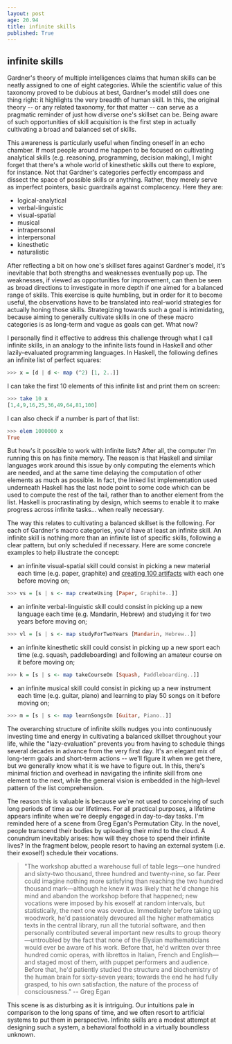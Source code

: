 ```yaml
---
layout: post
age: 20.94
title: infinite skills
published: True
---
```


## infinite skills

Gardner's theory of multiple intelligences claims  that human skills can be neatly assigned to one of eight categories. While the scientific value of this taxonomy proved to be dubious at best, Gardner's model still does one thing right: it highlights the very breadth of human skill. In this, the original theory -- or any related taxonomy, for that matter -- can serve as a pragmatic reminder of just how diverse one's skillset can be. Being aware of such opportunities of skill acquisition is the first step in actually cultivating a broad and balanced set of skills.

This awareness is particularly useful when finding oneself in an echo chamber. If most people around me happen to be focused on cultivating analytical skills (e.g. reasoning, programming, decision making), I might forget that there's a whole world of kinesthetic skills out there to explore, for instance. Not that Gardner's categories perfectly encompass and dissect the space of possible skills or anything. Rather, they merely serve as imperfect pointers, basic guardrails against complacency. Here they are:

- logical-analytical
- verbal-linguistic
- visual-spatial
- musical
- intrapersonal
- interpersonal
- kinesthetic
- naturalistic

After reflecting a bit on how one's skillset fares against Gardner's model, it's inevitable that both strengths and weaknesses eventually pop up. The weaknesses, if viewed as opportunities for improvement, can then be seen as broad directions to investigate in more depth if one aimed for a balanced range of skills. This exercise is quite humbling, but in order for it to become useful, the observations have to be translated into real-world strategies for actually honing those skills. Strategizing towards such a goal is intimidating, because aiming to generally cultivate skills in one of these macro categories is as long-term and vague as goals can get. What now?

I personally find it effective to address this challenge through what I call infinite skills, in an analogy to the infinite lists found in Haskell and other lazily-evaluated programming languages. In Haskell, the following defines an infinite list of perfect squares:
 
```haskell
>>> x = [d | d <- map (^2) [1, 2..]]
```

I can take the first 10 elements of this infinite list and print them on screen:

```haskell
>>> take 10 x
[1,4,9,16,25,36,49,64,81,100]
```
I can also check if a number is part of that list:

```haskell
>>> elem 1000000 x
True
```

But how's it possible to work with infinite lists? After all, the computer I'm running this on has finite memory. The reason is that Haskell and similar languages work around this issue by only computing the elements which are needed, and at the same time delaying the computation of other elements as much as possible. In fact, the linked list implementation used underneath Haskell has the last node point to some code which can be used to compute the rest of the tail, rather than to another element from the list. Haskell is procrastinating by design, which seems to enable it to make progress across infinite tasks... when really necessary.

The way this relates to cultivating a balanced skillset is the following. For each of Gardner's macro categories, you'd have at least an infinite skill. An infinite skill is nothing more than an infinite list of specific skills, following a clear pattern, but only scheduled if necessary. Here are some concrete examples to help illustrate the concept:

- an infinite visual-spatial skill could consist in picking a new material each time (e.g. paper, graphite) and [creating 100 artifacts](/materials) with each one before moving on;

```haskell
>>> vs = [s | s <- map createUsing [Paper, Graphite..]]
```

- an infinite verbal-linguistic skill could consist in picking up a new language each time (e.g. Mandarin, Hebrew) and studying it for two years before moving on;

```haskell
>>> vl = [s | s <- map studyForTwoYears [Mandarin, Hebrew..]]
```

- an infinite kinesthetic skill could consist in picking up a new sport each time (e.g. squash, paddleboarding) and following an amateur course on it before moving on;

```haskell
>>> k = [s | s <- map takeCourseOn [Squash, Paddleboarding..]]
```

- an infinite musical skill could consist in picking up a new instrument each time (e.g. guitar, piano) and learning to play 50 songs on it before moving on;

```haskell
>>> m = [s | s <- map learnSongsOn [Guitar, Piano..]]
```

The overarching structure of infinite skills nudges you into continuously investing time and energy in cultivating a balanced skillset throughout your life, while the "lazy-evaluation" prevents you from having to schedule things several decades in advance from the very first day. It's an elegant mix of long-term goals and short-term actions -- we'll figure it when we get there, but we generally know what it is we have to figure out. In this, there's minimal friction and overhead in navigating the infinite skill from one element to the next, while the general vision is embedded in the high-level pattern of the list comprehension.

The reason this is valuable is because we're not used to conceiving of such long periods of time as our lifetimes. For all practical purposes, a lifetime appears infinite when we're deeply engaged in day-to-day tasks. I'm reminded here of a scene from Greg Egan's Permutation City. In the novel, people transcend their bodies by uploading their mind to the cloud. A conundrum inevitably arises: how will they chose to spend their infinite lives? In the fragment below, people resort to having an external system (i.e. their exoself) schedule their vocations.

> "The workshop abutted a warehouse full of table legs—one hundred and sixty-two thousand, three hundred and twenty-nine, so far.  Peer could imagine nothing more satisfying than reaching the two hundred thousand mark—although he knew it was likely that he'd change his mind and abandon the workshop before that happened; new vocations were imposed by his exoself at random intervals, but statistically, the next one was overdue.  Immediately before taking up woodwork, he'd passionately devoured all the higher mathematics texts in the central library, run all the tutorial software, and then personally contributed several important new results to group theory—untroubled by the fact that none of the Elysian mathematicians would ever be aware of his work.  Before that, he'd written over three hundred comic operas, with librettos in Italian, French and English—and staged most of them, with puppet performers and audience.  Before that, he'd patiently studied the structure and biochemistry of the human brain for sixty-seven years; towards the end he had fully grasped, to his own satisfaction, the nature of the process of consciousness." -- Greg Egan

This scene is as disturbing as it is intriguing. Our intuitions pale in comparison to the long spans of time, and we often resort to artificial systems to put them in perspective. Infinite skills are a modest attempt at designing such a system, a behavioral foothold in a virtually boundless unknown. 